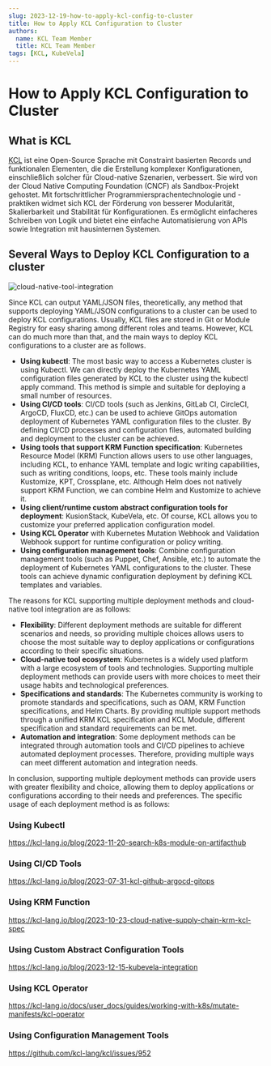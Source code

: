 ```yaml
---
slug: 2023-12-19-how-to-apply-kcl-config-to-cluster
title: How to Apply KCL Configuration to Cluster
authors:
  name: KCL Team Member
  title: KCL Team Member
tags: [KCL, KubeVela]
---
```


# How to Apply KCL Configuration to Cluster

## What is KCL

[KCL](https://github.com/kcl-lang/kcl) ist eine Open-Source Sprache mit Constraint basierten Records und funktionalen Elementen, die die Erstellung komplexer Konfigurationen, einschließlich solcher für Cloud-native Szenarien, verbessert. Sie wird von der Cloud Native Computing Foundation (CNCF) als Sandbox-Projekt gehostet. Mit fortschrittlicher Programmiersprachentechnologie und -praktiken widmet sich KCL der Förderung von besserer Modularität, Skalierbarkeit und Stabilität für Konfigurationen. Es ermöglicht einfacheres Schreiben von Logik und bietet eine einfache Automatisierung von APIs sowie Integration mit hausinternen Systemen.

## Several Ways to Deploy KCL Configuration to a cluster

![cloud-native-tool-integration](/img/blog/2023-12-19-how-to-apply-kcl-config-to-cluster/cloud-native-tool-integration.png)

Since KCL can output YAML/JSON files, theoretically, any method that supports deploying YAML/JSON configurations to a cluster can be used to deploy KCL configurations. Usually, KCL files are stored in Git or Module Registry for easy sharing among different roles and teams. However, KCL can do much more than that, and the main ways to deploy KCL configurations to a cluster are as follows.

- **Using kubectl**: The most basic way to access a Kubernetes cluster is using Kubectl. We can directly deploy the Kubernetes YAML configuration files generated by KCL to the cluster using the kubectl apply command. This method is simple and suitable for deploying a small number of resources.
- **Using CI/CD tools**: CI/CD tools (such as Jenkins, GitLab CI, CircleCI, ArgoCD, FluxCD, etc.) can be used to achieve GitOps automation deployment of Kubernetes YAML configuration files to the cluster. By defining CI/CD processes and configuration files, automated building and deployment to the cluster can be achieved.
- **Using tools that support KRM Function specification**: Kubernetes Resource Model (KRM) Function allows users to use other languages, including KCL, to enhance YAML template and logic writing capabilities, such as writing conditions, loops, etc. These tools mainly include Kustomize, KPT, Crossplane, etc. Although Helm does not natively support KRM Function, we can combine Helm and Kustomize to achieve it.
- **Using client/runtime custom abstract configuration tools for deployment**: KusionStack, KubeVela, etc. Of course, KCL allows you to customize your preferred application configuration model.
- **Using KCL Operator** with Kubernetes Mutation Webhook and Validation Webhook support for runtime configuration or policy writing.
- **Using configuration management tools**: Combine configuration management tools (such as Puppet, Chef, Ansible, etc.) to automate the deployment of Kubernetes YAML configurations to the cluster. These tools can achieve dynamic configuration deployment by defining KCL templates and variables.

The reasons for KCL supporting multiple deployment methods and cloud-native tool integration are as follows:

- **Flexibility**: Different deployment methods are suitable for different scenarios and needs, so providing multiple choices allows users to choose the most suitable way to deploy applications or configurations according to their specific situations.
- **Cloud-native tool ecosystem**: Kubernetes is a widely used platform with a large ecosystem of tools and technologies. Supporting multiple deployment methods can provide users with more choices to meet their usage habits and technological preferences.
- **Specifications and standards**: The Kubernetes community is working to promote standards and specifications, such as OAM, KRM Function specifications, and Helm Charts. By providing multiple support methods through a unified KRM KCL specification and KCL Module, different specification and standard requirements can be met.
- **Automation and integration**: Some deployment methods can be integrated through automation tools and CI/CD pipelines to achieve automated deployment processes. Therefore, providing multiple ways can meet different automation and integration needs.

In conclusion, supporting multiple deployment methods can provide users with greater flexibility and choice, allowing them to deploy applications or configurations according to their needs and preferences. The specific usage of each deployment method is as follows:

### Using Kubectl

https://kcl-lang.io/blog/2023-11-20-search-k8s-module-on-artifacthub

### Using CI/CD Tools

https://kcl-lang.io/blog/2023-07-31-kcl-github-argocd-gitops

### Using KRM Function

https://kcl-lang.io/blog/2023-10-23-cloud-native-supply-chain-krm-kcl-spec

### Using Custom Abstract Configuration Tools

https://kcl-lang.io/blog/2023-12-15-kubevela-integration

### Using KCL Operator

https://kcl-lang.io/docs/user_docs/guides/working-with-k8s/mutate-manifests/kcl-operator

### Using Configuration Management Tools

https://github.com/kcl-lang/kcl/issues/952

